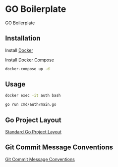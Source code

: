 # GO Boilerplate

GO Boilerplate

## Installation

Install [Docker](https://docs.docker.com/engine/install/ubuntu/)

Install [Docker Compose](https://docs.docker.com/compose/install/)

```bash
docker-compose up -d
```

## Usage

```bash
docker exec -it auth bash
```

```bash
go run cmd/auth/main.go
```

## Go Project Layout
[Standard Go Project Layout](https://github.com/golang-standards/project-layout/blob/master/README_zh-TW.md)

## Git Commit Message Conventions
[Git Commit Message Conventions](https://wadehuanglearning.blogspot.com/2019/05/commit-commit-commit-why-what-commit.html)
